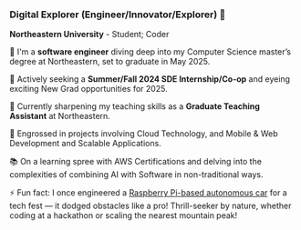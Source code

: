 ### Digital Explorer (Engineer/Innovator/Explorer) 👋

<b>Northeastern University</b> - Student; Coder <br>

🚀 I'm a <b>software engineer</b> diving deep into my Computer Science master’s degree at Northeastern, set to graduate in May 2025.<br>

💼 Actively seeking a <b>Summer/Fall 2024 SDE Internship/Co-op</b> and eyeing exciting New Grad opportunities for 2025.<br>

💼 Currently sharpening my teaching skills as a <b>Graduate Teaching Assistant</b> at Northeastern.<br>

🔭 Engrossed in projects involving Cloud Technology, and Mobile & Web Development and Scalable Applications.<br>

📚 On a learning spree with AWS Certifications and delving into the complexities of combining AI with Software in non-traditional ways.<br>

⚡ Fun fact: I once engineered a [Raspberry Pi-based autonomous car](https://github.com/ChaitanyaKharche/AutonomousCar) for a tech fest — it dodged obstacles like a pro! Thrill-seeker by nature, whether coding at a hackathon or scaling the nearest mountain peak!<br>


